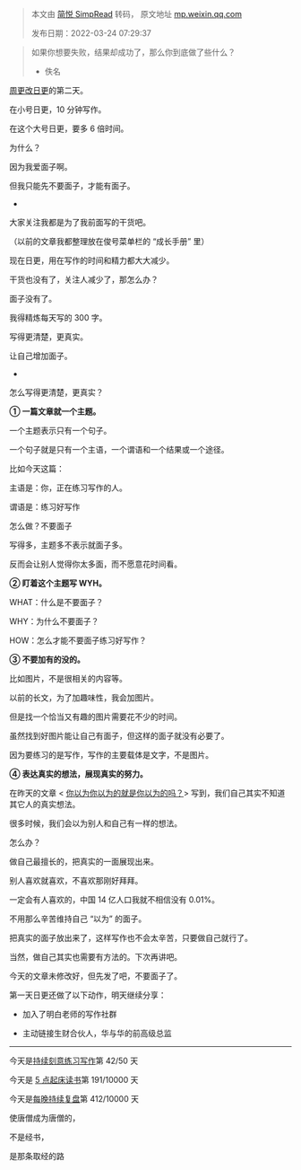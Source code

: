 > 本文由 [简悦 SimpRead](http://ksria.com/simpread/) 转码， 原文地址 [mp.weixin.qq.com](https://mp.weixin.qq.com/s/6fJMd6YsHXCyMleW-B7b-A)
>
> 发布日期：2022-03-24 07:29:37

> 如果你想要失败，结果却成功了，那么你到底做了些什么？
> 
> - 佚名

[周更改日更](http://mp.weixin.qq.com/s?__biz=MzIwMzA5NTI3NQ==&mid=2649917473&idx=1&sn=820e2212df3f659eef0d03d83770cb9b&chksm=8ed285a5b9a50cb30d109fad21f8baeda4357633e89502e3eb09bb7fc3b916fc4030c9778522&scene=21#wechat_redirect)的第二天。

在小号日更，10 分钟写作。

在这个大号日更，要多 6 倍时间。

为什么？  

因为我爱面子啊。

但我只能先不要面子，才能有面子。

-

大家关注我都是为了我前面写的干货吧。

（以前的文章我都整理放在俊号菜单栏的 “成长手册” 里）

现在日更，用在写作的时间和精力都大大减少。

干货也没有了，关注人减少了，那怎么办？

面子没有了。

我得精炼每天写的 300 字。

写得更清楚，更真实。

让自己增加面子。

-

怎么写得更清楚，更真实？

**① 一篇文章就一个主题。**

一个主题表示只有一个句子。

一个句子就是只有一个主语，一个谓语和一个结果或一个途径。

比如今天这篇：

主语是：你，正在练习写作的人。

谓语是：练习好写作

怎么做？不要面子

写得多，主题多不表示就面子多。

反而会让别人觉得你太多面，而不愿意花时间看。

**② 盯着这个主题写 WYH。**

WHAT：什么是不要面子？  

WHY：为什么不要面子？  

HOW：怎么才能不要面子练习好写作？

**③ 不要加有的没的。**

比如图片，不是很相关的内容等。

以前的长文，为了加趣味性，我会加图片。  

但是找一个恰当又有趣的图片需要花不少的时间。

虽然找到好图片能让自己有面子，但这样的面子就没有必要了。

因为要练习的是写作，写作的主要载体是文字，不是图片。

**④ 表达真实的想法，展现真实的努力。**

在昨天的文章 < [你以为你以为的就是你以为的吗？](http://mp.weixin.qq.com/s?__biz=MzIwMzA5NTI3NQ==&mid=2649917499&idx=1&sn=2fd24f9df563e33e17a9d25df0c0e677&chksm=8ed285bfb9a50ca991e6c894c3ead6ef36f2d346801753da5e3112a4de425b5740f1d3c6414e&scene=21#wechat_redirect)> 写到，我们自己其实不知道其它人的真实想法。  

很多时候，我们会以为别人和自己有一样的想法。

怎么办？

做自己最擅长的，把真实的一面展现出来。

别人喜欢就喜欢，不喜欢那刚好拜拜。

一定会有人喜欢的，中国 14 亿人口我就不相信没有 0.01%。

不用那么辛苦维持自己 “以为” 的面子。

把真实的面子放出来了，这样写作也不会太辛苦，只要做自己就行了。

当然，做自己其实也需要有方法的。下次再讲吧。  

今天的文章未修改好，但先发了吧，不要面子了。

第一天日更还做了以下动作，明天继续分享：

- 加入了明白老师的写作社群

- 主动链接生财合伙人，华与华的前高级总监

* * *

  

今天是[持续刻意练习写作](http://mp.weixin.qq.com/s?__biz=MzIwMzA5NTI3NQ==&mid=2649917473&idx=1&sn=820e2212df3f659eef0d03d83770cb9b&chksm=8ed285a5b9a50cb30d109fad21f8baeda4357633e89502e3eb09bb7fc3b916fc4030c9778522&scene=21#wechat_redirect)第 42/50 天

今天是 [5 点起床读书](https://mp.weixin.qq.com/s?__biz=MzIwMzA5NTI3NQ==&mid=2649910546&idx=1&sn=65b422dc1f32c5ed3ce3641cd94c698a&chksm=8ed26096b9a5e98079a1d9c6a6910fa5603a17b3767e9e908af827c0a843bbc0a8853e484493&token=1634201240&lang=zh_CN&scene=21#wechat_redirect)第 191/10000 天

今天是[每晚持续复盘](https://mp.weixin.qq.com/mp/appmsgalbum?__biz=MzIwMzA5NTI3NQ==&action=getalbum&album_id=1740274455186046978&scene=21#wechat_redirect)第 412/10000 天

  

使唐僧成为唐僧的，

不是经书，

是那条取经的路